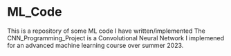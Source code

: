 # ML_Code
This is a repository of some ML code I have written/implemented
The CNN_Programming_Project is a Convolutional Neural Network I implemened for an advanced machine learning course over summer 2023. 
